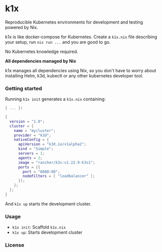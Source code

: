 # k1x

Reproducible Kubernetes environments for development and testing powered by Nix.

k1x is like docker-compose for Kubernetes. Create a `k1x.nix` file describing your setup, run `nix run ...` and you are good to go.

No Kubernetes knowledge required.

**All dependencies managed by Nix**

k1x manages all dependencies using Nix, so you don't have to worry about installing Helm, k3d, kubectl or any other kubernetes developer tool.

### Getting started

Running `k1x init` generates a `k1x.nix` containing:

```nix
{ ... }:

{
  version = "1.0";
  cluster = {
    name = "mycluster";
    provider = "k3d";
    nativeConfig = {
      apiVersion = "k3d.io/v1alpha2";
      kind = "Simple";
      servers = 1;
      agents = 2;
      image = "rancher/k3s:v1.22.9-k3s1";
      ports = [{
        port = "8080:80";
        nodeFilters = [ "loadbalancer" ];
      }];
    };
  };
}
```

And `k1x up` starts the development cluster.

### Usage

- `k1x init`: Scaffold `k1x.nix`
- `k1x up`: Starts development cluster

### License
